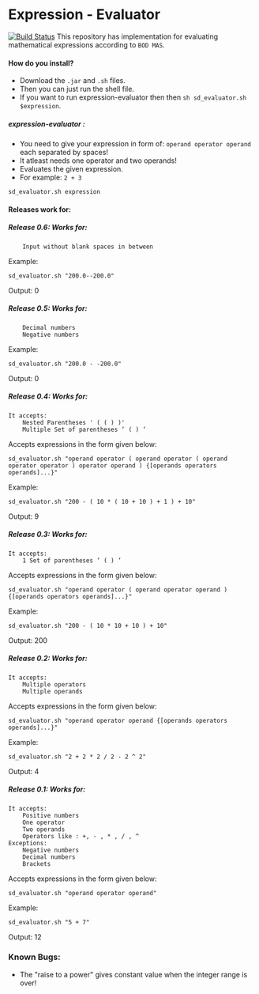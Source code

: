 Expression - Evaluator
====================
[![Build Status](https://travis-ci.org/shwetado/expression-evaluator.png)](https://travis-ci.org/shwetado/expression-evaluator)
This repository has implementation for evaluating mathematical expressions according to `BOD MAS`.

#### How do you install?
* Download the `.jar` and `.sh` files.
* Then you can just run the shell file.
* If you want to run expression-evaluator then then
    `sh sd_evaluator.sh $expression`.

##### expression-evaluator :
* You need to give your expression in form of:
        `operand operator operand` each separated by spaces!
* It atleast needs one operator and two operands!
* Evaluates the given expression.
* For example: `2 + 3`

```
sd_evaluator.sh expression
```

#### Releases work for:

##### Release 0.6: Works for:

```
    Input without blank spaces in between
```
Example:
```
sd_evaluator.sh "200.0--200.0"
```
Output: 0

##### Release 0.5: Works for:

```
	Decimal numbers
	Negative numbers
```
Example:
```
sd_evaluator.sh "200.0 - -200.0"
```
Output: 0

##### Release 0.4: Works for:

```
It accepts:
    Nested Parentheses ' ( ( ) )'
    Multiple Set of parentheses ‘ ( ) ‘
```
Accepts expressions in the form given below:

```
sd_evaluator.sh "operand operator ( operand operator ( operand operator operator ) operator operand ) {[operands operators operands]...}"
```
Example:
```
sd_evaluator.sh "200 - ( 10 * ( 10 + 10 ) + 1 ) + 10"
```
Output: 9

##### Release 0.3: Works for:

```
It accepts:
    1 Set of parentheses ‘ ( ) ‘
```
Accepts expressions in the form given below:

```
sd_evaluator.sh "operand operator ( operand operator operand ) {[operands operators operands]...}"
```
Example:
```
sd_evaluator.sh "200 - ( 10 * 10 + 10 ) + 10"
```
Output: 200

##### Release 0.2: Works for:

```
It accepts:
    Multiple operators
    Multiple operands
```

Accepts expressions in the form given below:

```
sd_evaluator.sh "operand operator operand {[operands operators operands]...}"
```
Example:
```
sd_evaluator.sh "2 + 2 * 2 / 2 - 2 ^ 2"
```
Output: 4

##### Release 0.1: Works for:

```
It accepts:
    Positive numbers
    One operator
    Two operands
    Operators like : +, - , * , / , ^
Exceptions:
    Negative numbers
    Decimal numbers
    Brackets
```
Accepts expressions in the form given below:

```
sd_evaluator.sh "operand operator operand"
```
Example:
```
sd_evaluator.sh "5 + 7"
```
Output: 12

### Known Bugs:

* The "raise to a power" gives constant value when the integer range is over!

